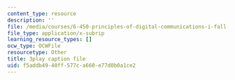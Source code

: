 ```yaml
---
content_type: resource
description: ''
file: /media/courses/6-450-principles-of-digital-communications-i-fall-2006/f5addb4940ff577ca660e77d0b0a1ce2_8PScXRfu2po.vtt
file_type: application/x-subrip
learning_resource_types: []
ocw_type: OCWFile
resourcetype: Other
title: 3play caption file
uid: f5addb49-40ff-577c-a660-e77d0b0a1ce2
---
```


